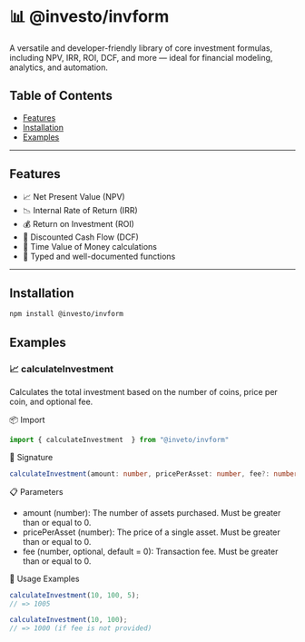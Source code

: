 # 📊 @investo/invform

A versatile and developer-friendly library of core investment formulas, including NPV, IRR, ROI, DCF, and more — ideal for financial modeling, analytics, and automation.

## Table of Contents

- [Features](#Features)
- [Installation](#Installation)
- [Examples](#Examples)

---

## Features

- 📈 Net Present Value (NPV)
- 📉 Internal Rate of Return (IRR)
- 💰 Return on Investment (ROI)
- 📆 Discounted Cash Flow (DCF)
- 🧮 Time Value of Money calculations
- 🔧 Typed and well-documented functions

---

## Installation

```bash
npm install @investo/invform
```

## Examples

### 📈 calculateInvestment

Calculates the total investment based on the number of coins, price per coin, and optional fee.

📦 Import
```ts
import { calculateInvestment  } from "@inveto/invform"
```

🧮 Signature

```ts
calculateInvestment(amount: number, pricePerAsset: number, fee?: number): number
```

📋 Parameters
 - amount (number): The number of assets purchased. Must be greater than or equal to 0.
 - pricePerAsset (number): The price of a single asset. Must be greater than or equal to 0.
 - fee (number, optional, default = 0): Transaction fee. Must be greater than or equal to 0.

🧪 Usage Examples

```ts
calculateInvestment(10, 100, 5);
// => 1005

calculateInvestment(10, 100);
// => 1000 (if fee is not provided)
```

